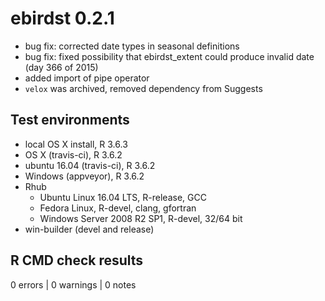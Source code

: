 # ebirdst 0.2.1

- bug fix: corrected date types in seasonal definitions
- bug fix: fixed possibility that ebirdst_extent could produce invalid date (day 366 of 2015)
- added import of pipe operator
- `velox` was archived, removed dependency from Suggests

## Test environments

- local OS X install, R 3.6.3
- OS X (travis-ci), R 3.6.2
- ubuntu 16.04 (travis-ci), R 3.6.2
- Windows (appveyor), R 3.6.2
- Rhub
  - Ubuntu Linux 16.04 LTS, R-release, GCC
  - Fedora Linux, R-devel, clang, gfortran
  - Windows Server 2008 R2 SP1, R-devel, 32/64 bit
- win-builder (devel and release)

## R CMD check results

0 errors | 0 warnings | 0 notes
